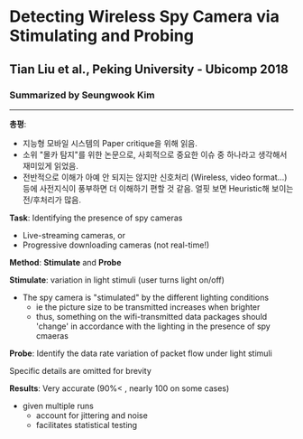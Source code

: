 # Detecting Wireless Spy Camera via Stimulating and Probing
## Tian Liu et al., Peking University - Ubicomp 2018
### Summarized by Seungwook Kim
---

**총평**:
* 지능형 모바일 시스템의 Paper critique을 위해 읽음.
* 소위 "몰카 탐지"를 위한 논문으로, 사회적으로 중요한 이슈 중 하나라고 생각해서 재미있게 읽었음.
* 전반적으로 이해가 아예 안 되지는 않지만 신호처리 (Wireless, video format...) 등에 사전지식이 풍부하면 더 이해하기 편할 것 같음. 얼핏 보면 Heuristic해 보이는 전/후처리가 많음.

**Task**: Identifying the presence of spy cameras
* Live-streaming cameras, or
* Progressive downloading cameras (not real-time!)

**Method**: **Stimulate** and **Probe**

**Stimulate**: variation in light stimuli (user turns light on/off)
* The spy camera is "stimulated" by the different lighting conditions
  * ie the picture size to be transmitted increases when brighter
  * thus, something on the wifi-transmitted data packages should 'change' in accordance with the lighting in the presence of spy cmaeras

**Probe**: Identify the data rate variation of packet flow under light stimuli

Specific details are omitted for brevity

**Results**: Very accurate (90%< , nearly 100 on some cases)
* given multiple runs
  * account for jittering and noise
  * facilitates statistical testing
